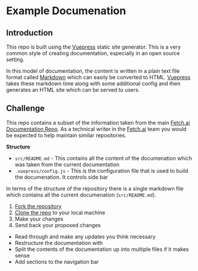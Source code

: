 # Example Documenation

## Introduction

This repo is built using the [Vuepress](https://vuepress.vuejs.org/) static site generator. This
is a very common style of creating documentation, especially in an open source setting.

In this model of documentation, the content is written in a plain text file format called [Markdown](https://daringfireball.net/projects/markdown/) which can easily be converted to
HTML. [Vuepress](https://vuepress.vuejs.org/) takes these markdown time along with some
additional config and then generates an HTML site which can be served to users.

## Challenge

This repo contains a subset of the information taken from the main [Fetch.ai Documentation Repo](https://github.com/fetchai/docs). As a technical writer in the [Fetch.ai](https://fetch.ai) team
you would be expected to help maintain similar repositories.

**Structure**

* `src/README.md` - This contains all the content of the documenation which was taken from the current documentation
* `.vuepress/config.js` - This is the configuration file that is used to build the documenation. It controls side bar

In terms of the structure of the repository there is a single markdown file which contains all the current documenation (`src/README.md`).

1. [Fork the repository](https://docs.github.com/en/get-started/quickstart/fork-a-repo)
2. [Clone the repo](https://docs.github.com/en/repositories/creating-and-managing-repositories/cloning-a-repository) to your local machine
3. Make your changes
4. Send back your proposed changes

* Read through and make any updates you think necessary
* Restructure the documentation with
* Split the contents of the documentation up into multiple files if it makes sense
* Add sections to the navigation bar
